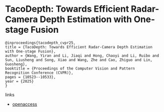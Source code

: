# TacoDepth: Towards Efficient Radar-Camera Depth Estimation with One-stage Fusion

```
@inproceedings{tacodepth_cvpr25,
title = {TacoDepth: Towards Efficient Radar-Camera Depth Estimation with One-stage Fusion},
author = {Wang, Yiran and Li, Jiaqi and Hong, Chaoyi and Li, Ruibo and Sun, Liusheng and Song, Xiao and Wang, Zhe and Cao, Zhiguo and Lin, Guosheng},
booktitle = {Proceedings of the Computer Vision and Pattern Recognition Conference (CVPR)},
pages = {10523--10533},
year = {2025}
}
```

links
- [openaccess](https://openaccess.thecvf.com//content/CVPR2025/html/Wang_TacoDepth_Towards_Efficient_Radar-Camera_Depth_Estimation_with_One-stage_Fusion_CVPR_2025_paper.html)
